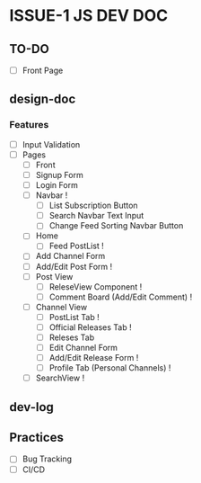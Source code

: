 # ISSUE-1 JS DEV DOC

## TO-DO

- [ ] Front Page

## design-doc

### Features

- [ ] Input Validation
- [ ] Pages
  - [ ] Front
  - [ ] Signup Form
  - [ ] Login Form
  - [ ] Navbar !
    - [ ] List Subscription Button
    - [ ] Search Navbar Text Input
    - [ ] Change Feed Sorting Navbar Button
  - [ ] Home
    - [ ] Feed PostList !
  - [ ] Add Channel Form
  - [ ] Add/Edit Post Form !
  - [ ] Post View
    - [ ] ReleseView Component !
    - [ ] Comment Board (Add/Edit Comment) !
  - [ ] Channel View
    - [ ] PostList Tab !
    - [ ] Official Releases Tab !
    - [ ] Releses Tab
    - [ ] Edit Channel Form
    - [ ] Add/Edit Release Form !
    - [ ] Profile Tab (Personal Channels) !
  - [ ] SearchView !

## dev-log

## Practices

- [ ] Bug Tracking
- [ ] CI/CD
